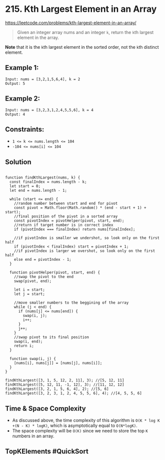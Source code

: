 # 215. Kth Largest Element in an Array
https://leetcode.com/problems/kth-largest-element-in-an-array/

> Given an integer array nums and an integer `k`, return the `k`th largest element in the array.

<b>Note</b> that it is the `k`th largest element in the sorted order, not the `k`th distinct element.

## Example 1:
````
Input: nums = [3,2,1,5,6,4], k = 2
Output: 5
````
## Example 2:
````
Input: nums = [3,2,3,1,2,4,5,5,6], k = 4
Output: 4
```` 

## Constraints:
- `1 <= k <= nums.length <= 104`
- `-104 <= nums[i] <= 104`

## Solution 
````

function findKthLargest(nums, k) {
  const finalIndex = nums.length - k;
  let start = 0;
  let end = nums.length - 1;

  while (start <= end) {
    //random number between start and end for pivot
    const pivot = Math.floor(Math.random() * (end - start + 1) + start);
    //final position of the pivot in a sorted array
    const pivotIndex = pivotHelper(pivot, start, end);
    //return if target number is in correct index
    if (pivotIndex === finalIndex) return nums[finalIndex];

    //if pivotIndex is smaller we undershot, so look only on the first half
    if (pivotIndex < finalIndex) start = pivotIndex + 1;
    //if pivotIndex is larger we overshot, so look only on the first half
    else end = pivotIndex - 1;
  }

  function pivotHelper(pivot, start, end) {
    //swap the pivot to the end
    swap(pivot, end);

    let i = start;
    let j = start;

    //move smaller numbers to the beggining of the array
    while (j < end) {
      if (nums[j] <= nums[end]) {
        swap(i, j);
        i++;
      }
      j++;
    }
    //swap pivot to its final position
    swap(i, end);
    return i;
  }

  function swap(i, j) {
    [nums[i], nums[j]] = [nums[j], nums[i]];
  }
}

findKthLargest([3, 1, 5, 12, 2, 11], 3); //[5, 12, 11]
findKthLargest([5, 12, 11, -1, 12], 3); //[11, 12, 12]
findKthLargest([3, 2, 1, 5, 6, 4], 2); //[5, 6]
findKthLargest([3, 2, 3, 1, 2, 4, 5, 5, 6], 4); //[4, 5, 5, 6]

````

## Time & Space Complexity
- As discussed above, the time complexity of this algorithm is `O(K * log K +(N - K) * logK)`, which is asymptotically equal to `O(N*logK)`.
- The space complexity will be `O(K)` since we need to store the top `K` numbers in an array.

## TopKElements #QuickSort
